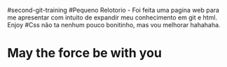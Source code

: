 #second-git-training
#Pequeno Relotorio - Foi feita uma pagina web para me apresentar com intuito de expandir meu conhecimento em git e html. Enjoy
#Css não ta nenhum pouco bonitinho, mas vou melhorar hahahaha.
#                                                                       May the force be with you
